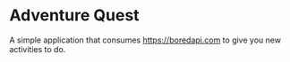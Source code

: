 # Adventure Quest

A simple application that consumes https://boredapi.com to give you new activities to do. 




